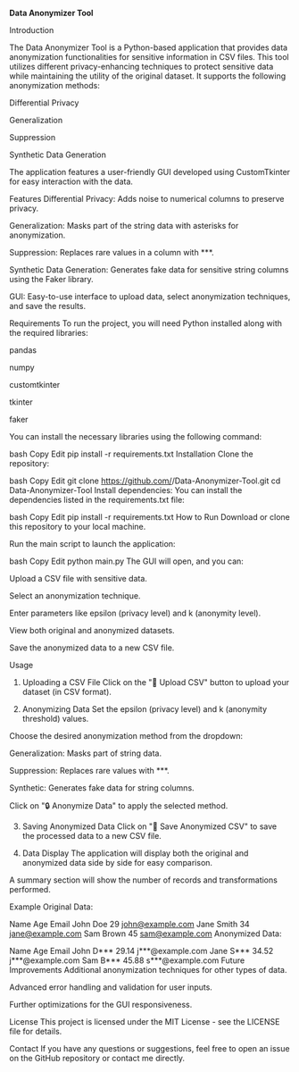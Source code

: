 **Data Anonymizer Tool**

Introduction

The Data Anonymizer Tool is a Python-based application that provides data anonymization functionalities for sensitive information in CSV files. This tool utilizes different privacy-enhancing techniques to protect sensitive data while maintaining the utility of the original dataset. It supports the following anonymization methods:

Differential Privacy

Generalization

Suppression

Synthetic Data Generation

The application features a user-friendly GUI developed using CustomTkinter for easy interaction with the data.

Features
Differential Privacy: Adds noise to numerical columns to preserve privacy.

Generalization: Masks part of the string data with asterisks for anonymization.

Suppression: Replaces rare values in a column with ***.

Synthetic Data Generation: Generates fake data for sensitive string columns using the Faker library.

GUI: Easy-to-use interface to upload data, select anonymization techniques, and save the results.

Requirements
To run the project, you will need Python installed along with the required libraries:

pandas

numpy

customtkinter

tkinter

faker

You can install the necessary libraries using the following command:

bash
Copy
Edit
pip install -r requirements.txt
Installation
Clone the repository:

bash
Copy
Edit
git clone https://github.com/<your-username>/Data-Anonymizer-Tool.git
cd Data-Anonymizer-Tool
Install dependencies: You can install the dependencies listed in the requirements.txt file:

bash
Copy
Edit
pip install -r requirements.txt
How to Run
Download or clone this repository to your local machine.

Run the main script to launch the application:

bash
Copy
Edit
python main.py
The GUI will open, and you can:

Upload a CSV file with sensitive data.

Select an anonymization technique.

Enter parameters like epsilon (privacy level) and k (anonymity level).

View both original and anonymized datasets.

Save the anonymized data to a new CSV file.

Usage
1. Uploading a CSV File
Click on the "📂 Upload CSV" button to upload your dataset (in CSV format).

2. Anonymizing Data
Set the epsilon (privacy level) and k (anonymity threshold) values.

Choose the desired anonymization method from the dropdown:

Generalization: Masks part of string data.

Suppression: Replaces rare values with ***.

Synthetic: Generates fake data for string columns.

Click on "🔒 Anonymize Data" to apply the selected method.

3. Saving Anonymized Data
Click on "💾 Save Anonymized CSV" to save the processed data to a new CSV file.

4. Data Display
The application will display both the original and anonymized data side by side for easy comparison.

A summary section will show the number of records and transformations performed.

Example
Original Data:

Name	Age	Email
John Doe	29	john@example.com
Jane Smith	34	jane@example.com
Sam Brown	45	sam@example.com
Anonymized Data:

Name	Age	Email
John D***	29.14	j***@example.com
Jane S***	34.52	j***@example.com
Sam B***	45.88	s***@example.com
Future Improvements
Additional anonymization techniques for other types of data.

Advanced error handling and validation for user inputs.

Further optimizations for the GUI responsiveness.

License
This project is licensed under the MIT License - see the LICENSE file for details.

Contact
If you have any questions or suggestions, feel free to open an issue on the GitHub repository or contact me directly.


